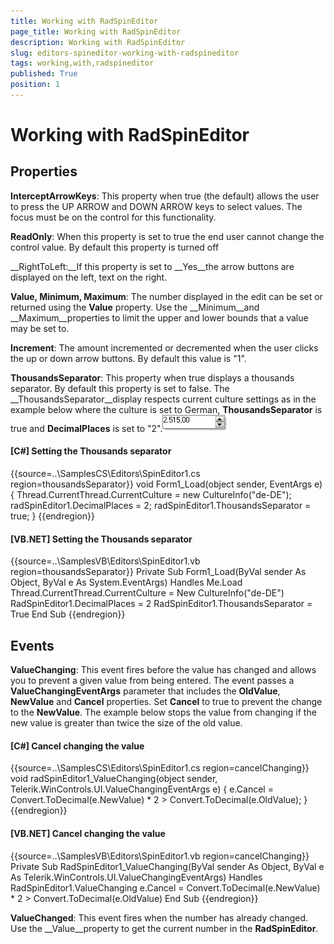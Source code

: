 ```yaml
---
title: Working with RadSpinEditor
page_title: Working with RadSpinEditor
description: Working with RadSpinEditor
slug: editors-spineditor-working-with-radspineditor
tags: working,with,radspineditor
published: True
position: 1
---
```


# Working with RadSpinEditor



## Properties

__InterceptArrowKeys__: This property when true (the default) allows the user to press the UP ARROW and DOWN ARROW keys to select values. The focus must be on the control for this functionality. 

__ReadOnly__: When this property is set to true the end user cannot change the control value. By default this property is turned off

__RightToLeft:__If this property is set to __Yes__the arrow buttons are displayed on the left, text on the right.

__Value, Minimum, Maximum__: The number displayed in the edit can be set or returned using the __Value__ property. Use the __Minimum__and __Maximum__properties to limit the upper and lower bounds that a value may be set to.

__Increment__: The amount incremented or decremented when the user clicks the up or down arrow buttons. By default this value is "1".

__ThousandsSeparator__: This property when true displays a thousands separator. By default this property is set to false. The __ThousandsSeparator__display respects current culture settings as in the example below where the culture is set to German, __ThousandsSeparator__ is true and __DecimalPlaces__ is set to "2".![editors-spineditor-working-with-radspineditor 001](images/editors-spineditor-working-with-radspineditor001.png)

#### __[C#] Setting the Thousands separator__

{{source=..\SamplesCS\Editors\SpinEditor1.cs region=thousandsSeparator}}
	        void Form1_Load(object sender, EventArgs e)
	        {
	            Thread.CurrentThread.CurrentCulture = new CultureInfo("de-DE");
	            radSpinEditor1.DecimalPlaces = 2;
	            radSpinEditor1.ThousandsSeparator = true;
	        }
	{{endregion}}



#### __[VB.NET] Setting the Thousands separator__

{{source=..\SamplesVB\Editors\SpinEditor1.vb region=thousandsSeparator}}
	    Private Sub Form1_Load(ByVal sender As Object, ByVal e As System.EventArgs) Handles Me.Load
	        Thread.CurrentThread.CurrentCulture = New CultureInfo("de-DE")
	        RadSpinEditor1.DecimalPlaces = 2
	        RadSpinEditor1.ThousandsSeparator = True
	    End Sub
	{{endregion}}



## Events

__ValueChanging__: This event fires before the value has changed and allows you to prevent a given value from being entered. The event passes a __ValueChangingEventArgs__ parameter that includes the __OldValue__, __NewValue__ and __Cancel__ properties. Set __Cancel__ to true to prevent the change to the __NewValue__. The example below stops the value from changing if the new value is greater than twice the size of the old value.

#### __[C#] Cancel changing the value__

{{source=..\SamplesCS\Editors\SpinEditor1.cs region=cancelChanging}}
	        void radSpinEditor1_ValueChanging(object sender, Telerik.WinControls.UI.ValueChangingEventArgs e)
	        {
	            e.Cancel = Convert.ToDecimal(e.NewValue) * 2 > Convert.ToDecimal(e.OldValue);
	        }
	{{endregion}}



#### __[VB.NET] Cancel changing the value__

{{source=..\SamplesVB\Editors\SpinEditor1.vb region=cancelChanging}}
	    Private Sub RadSpinEditor1_ValueChanging(ByVal sender As Object, ByVal e As Telerik.WinControls.UI.ValueChangingEventArgs) Handles RadSpinEditor1.ValueChanging
	        e.Cancel = Convert.ToDecimal(e.NewValue) * 2 > Convert.ToDecimal(e.OldValue)
	    End Sub
	{{endregion}}



__ValueChanged__: This event fires when the number has already changed. Use the __Value__property to get the current number in the __RadSpinEditor__.
